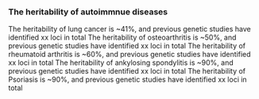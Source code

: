 ### The heritability of autoimmnue diseases

The heritability of lung cancer is ~41%, and previous genetic studies have identified xx loci in total
The heritability of osteoarthritis is ~50%, and previous genetic studies have identified xx loci in total
The heritability of rheumatoid arthritis is ~60%, and previous genetic studies have identified xx loci in total
The heritability of ankylosing spondylitis is ~90%, and previous genetic studies have identified xx loci in total
The heritability of Psoriasis is ~90%, and previous genetic studies have identified xx loci in total

